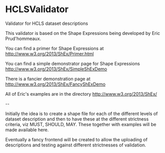 HCLSValidator
=============

Validator for HCLS dataset descriptions

This validator is based on the Shape Expressions being developed by Eric Prud'hommeaux. 

You can find a primer for Shape Expressions at http://www.w3.org/2013/ShEx/Primer.html

You can find a simple demonstrator page for Shape Expressions http://www.w3.org/2013/ShEx/SimpleShExDemo

There is a fancier demonstration page at http://www.w3.org/2013/ShEx/FancyShExDemo

All of Eric's examples are in the directory http://www.w3.org/2013/ShEx/

--

Initially the idea is to create a shape file for each of the different levels of dataset description and then to have these at the different strictness criteria, viz MUST, SHOULD, MAY. These together with examples will be made available here.

Eventually a fancy frontend will be created to allow the uploading of descriptions and testing against different strictnesses of validation.
